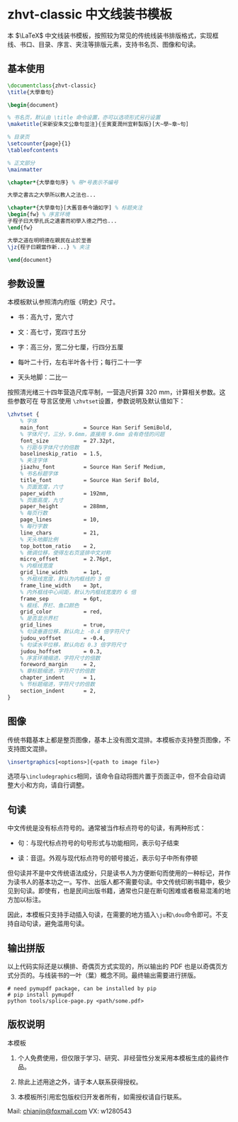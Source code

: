 # zhvt-classic 中文线装书模板

本 $\LaTeX$ 中文线装书模板，按照较为常见的传统线装书排版格式，实现框线、书口、目录、序言、夹注等排版元素，支持书名页、图像和句读。

## 基本使用

```tex
\documentclass{zhvt-classic}
\title{大學章句}

\begin{document}

% 书名页，默认由 \title 命令设置，亦可以选项形式另行设置
\maketitle{宋新安朱文公章句並注}{壬寅夏潤州宜軒製版}[大~學~章~句]

% 目录页
\setcounter{page}{1}
\tableofcontents

% 正文部分
\mainmatter 

\chapter*{大學章句序} % 带*号表示不编号

大學之書古之大學所以教人之法也...

\chapter*{大學章句}[大舊音泰今讀如字] % 标题夹注
\begin{fw} % 序言环境
子程子曰大學孔氏之遺書而初學入德之門也...
\end{fw}

大學之道在明明德在親民在止於至善
\jz{程子曰親當作新...} % 夹注

\end{document}
```

## 参数设置

本模板默认参照清内府版《明史》尺寸。

- 书：高九寸，宽六寸

- 文：高七寸，宽四寸五分

- 字：高三分，宽二分七厘，行四分五厘

- 每叶二十行，左右半叶各十行；每行二十一字

- 天头地脚：二比一

按照清光绪三十四年营造尺库平制，一营造尺折算 320 mm，计算相关参数。这些参数可在 导言区使用 `\zhvtset`设置，参数说明及默认值如下：

```tex
\zhvtset {
    % 字体
    main_font           = Source Han Serif SemiBold,
    % 字体尺寸，三分，9.6mm，直接用 9.6mm 会有奇怪的问题
    font_size           = 27.32pt,
    % 行距与字体尺寸的倍数
    baselineskip_ratio  = 1.5,
    % 夹注字体
    jiazhu_font         = Source Han Serif Medium,
    % 书名标题字体
    title_font          = Source Han Serif Bold,
    % 页面宽度，六寸
    paper_width         = 192mm,
    % 页面高度，九寸
    paper_height        = 288mm,
    % 每页行数
    page_lines          = 10,
    % 每行字数
    line_chars          = 21,
    % 天头地脚比例
    top_bottom_ratio    = 2,
    % 微调位移，使得左右页竖排中文对称
    micro_offset        = 2.76pt,
    % 内框线宽度
    grid_line_width     = 1pt,
    % 外框线宽度，默认为内框线的 3 倍
    frame_line_width    = 3pt,
    % 内外框线中心间距，默认为内框线宽度的 6 倍
    frame_sep           = 6pt,
    % 框线、界栏、鱼口颜色
    grid_color          = red,
    % 是否显示界栏
    grid_lines          = true,
    % 句读垂直位移，默认向上 -0.4 倍字符尺寸
    judou_voffset       = -0.4,
    % 句读水平位移，默认向右 0.3 倍字符尺寸
    judou_hoffset       = 0.3,
    % 序言环境缩进，字符尺寸的倍数
    foreword_margin     = 2,
    % 章标题缩进，字符尺寸的倍数
    chapter_indent      = 1,
    % 节标题缩进，字符尺寸的倍数
    section_indent      = 2,
}
```

## 图像

传统书籍基本上都是整页图像，基本上没有图文混排。本模板亦支持整页图像，不支持图文混排。

```tex
\insertgraphics[<options>]{<path to image file>}
```

选项与`\includegraphics`相同，该命令自动将图片置于页面正中，但不会自动调整大小和方向，请自行调整。

## 句读

中文传统是没有标点符号的。通常被当作标点符号的句读，有两种形式：

- 句：与现代标点符号的句号形式与功能相同，表示句子结束

- 读：音逗。外观与现代标点符号的顿号接近，表示句子中所有停顿

但句读并不是中文传统语法成分，只是读书人为方便断句而使用的一种标记，并作为读书人的基本功之一。写作、出版人都不需要句读。中文传统印刷书籍中，极少见到句读。即使有，也是民间出版书籍，通常也只是在断句困难或者极易混淆的地方加以标注。

因此，本模板只支持手动插入句读，在需要的地方插入`\ju`和`\dou`命令即可。不支持自动句读，避免滥用句读。

## 输出拼版

以上代码实际还是以横排、奇偶页方式实现的，所以输出的 PDF 也是以奇偶页方式分页的。与线装书的一叶（葉）概念不同。最终输出需要进行拼版。

```shell
# need pymupdf package, can be installed by pip
# pip install pymupdf
python tools/splice-page.py <path/some.pdf>
```

## 版权说明

本模板

1. 个人免费使用，但仅限于学习、研究、非经营性分发采用本模板生成的最终作品。

2. 除此上述用途之外，请于本人联系获得授权。

3. 本模板所引用宏包版权归开发者所有，如需授权请自行联系。

Mail: chianjin@foxmail.com
VX: w1280543
